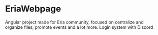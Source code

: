 # EriaWebpage

Angular project made for Eria community, focused on centralize and organize files, promote events and a lot more.
Login system with Discord